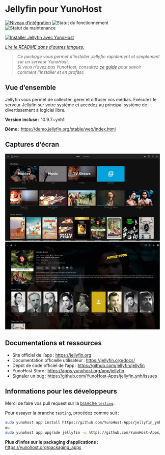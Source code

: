 <!--
Nota bene : ce README est automatiquement généré par <https://github.com/YunoHost/apps/tree/master/tools/readme_generator>
Il NE doit PAS être modifié à la main.
-->

# Jellyfin pour YunoHost

[![Niveau d’intégration](https://dash.yunohost.org/integration/jellyfin.svg)](https://ci-apps.yunohost.org/ci/apps/jellyfin/) ![Statut du fonctionnement](https://ci-apps.yunohost.org/ci/badges/jellyfin.status.svg) ![Statut de maintenance](https://ci-apps.yunohost.org/ci/badges/jellyfin.maintain.svg)

[![Installer Jellyfin avec YunoHost](https://install-app.yunohost.org/install-with-yunohost.svg)](https://install-app.yunohost.org/?app=jellyfin)

*[Lire le README dans d'autres langues.](./ALL_README.md)*

> *Ce package vous permet d’installer Jellyfin rapidement et simplement sur un serveur YunoHost.*  
> *Si vous n’avez pas YunoHost, consultez [ce guide](https://yunohost.org/install) pour savoir comment l’installer et en profiter.*

## Vue d’ensemble

Jellyfin vous permet de collecter, gérer et diffuser vos médias. Exécutez le serveur Jellyfin sur votre système et accédez au principal système de divertissement à logiciel libre.


**Version incluse :** 10.9.7~ynh1

**Démo :** <https://demo.jellyfin.org/stable/web/index.html>

## Captures d’écran

![Capture d’écran de Jellyfin](./doc/screenshots/jellyfin-1.jpg)
![Capture d’écran de Jellyfin](./doc/screenshots/jellyfin-2.jpg)

## Documentations et ressources

- Site officiel de l’app : <https://jellyfin.org>
- Documentation officielle utilisateur : <https://jellyfin.org/docs/>
- Dépôt de code officiel de l’app : <https://github.com/jellyfin/jellyfin>
- YunoHost Store : <https://apps.yunohost.org/app/jellyfin>
- Signaler un bug : <https://github.com/YunoHost-Apps/jellyfin_ynh/issues>

## Informations pour les développeurs

Merci de faire vos pull request sur la [branche `testing`](https://github.com/YunoHost-Apps/jellyfin_ynh/tree/testing).

Pour essayer la branche `testing`, procédez comme suit :

```bash
sudo yunohost app install https://github.com/YunoHost-Apps/jellyfin_ynh/tree/testing --debug
ou
sudo yunohost app upgrade jellyfin -u https://github.com/YunoHost-Apps/jellyfin_ynh/tree/testing --debug
```

**Plus d’infos sur le packaging d’applications :** <https://yunohost.org/packaging_apps>
